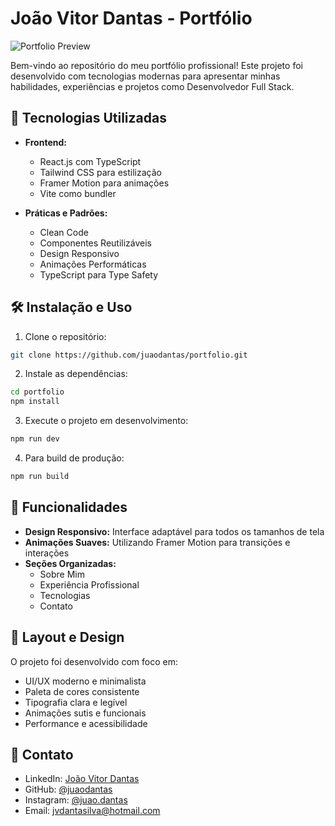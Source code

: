 # João Vitor Dantas - Portfólio

![Portfolio Preview](./public/preview.png)

Bem-vindo ao repositório do meu portfólio profissional! Este projeto foi desenvolvido com tecnologias modernas para apresentar minhas habilidades, experiências e projetos como Desenvolvedor Full Stack.

## 🚀 Tecnologias Utilizadas

- **Frontend:**

  - React.js com TypeScript
  - Tailwind CSS para estilização
  - Framer Motion para animações
  - Vite como bundler

- **Práticas e Padrões:**
  - Clean Code
  - Componentes Reutilizáveis
  - Design Responsivo
  - Animações Performáticas
  - TypeScript para Type Safety

## 🛠️ Instalação e Uso

1. Clone o repositório:

```bash
git clone https://github.com/juaodantas/portfolio.git
```

2. Instale as dependências:

```bash
cd portfolio
npm install
```

3. Execute o projeto em desenvolvimento:

```bash
npm run dev
```

4. Para build de produção:

```bash
npm run build
```

## 🎯 Funcionalidades

- **Design Responsivo:** Interface adaptável para todos os tamanhos de tela
- **Animações Suaves:** Utilizando Framer Motion para transições e interações
- **Seções Organizadas:**
  - Sobre Mim
  - Experiência Profissional
  - Tecnologias
  - Contato

## 📱 Layout e Design

O projeto foi desenvolvido com foco em:

- UI/UX moderno e minimalista
- Paleta de cores consistente
- Tipografia clara e legível
- Animações sutis e funcionais
- Performance e acessibilidade

## 🤝 Contato

- LinkedIn: [João Vitor Dantas](https://www.linkedin.com/in/juaodantas/)
- GitHub: [@juaodantas](https://github.com/juaodantas)
- Instagram: [@juao.dantas](https://www.instagram.com/juao.dantas/)
- Email: jvdantasilva@hotmail.com
